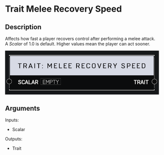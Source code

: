 # Trait Melee Recovery Speed

## Description

Affects how fast a player recovers control after performing a melee attack. A _Scalar_ of 1.0 is default. Higher values mean the player can act sooner.

![Trait Melee Recovery Speed](../../.gitbook/assets/images/scripting/traits/trait-melee-recovery-speed.png)

## Arguments

Inputs:

* Scalar

Outputs:

* Trait
